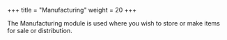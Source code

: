 +++
title = "Manufacturing"
weight = 20
+++

The Manufacturing module is used where you wish to store or make items for sale or distribution.
